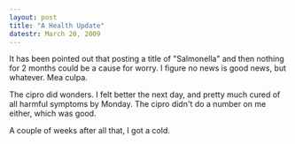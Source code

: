 ```yaml
---
layout: post
title: "A Health Update"
datestr: March 20, 2009
---
```


It has been pointed out that posting a title of "Salmonella" and then nothing for 2 months could be a cause for worry.  I figure no news is good news, but whatever.  Mea culpa.

The cipro did wonders.  I felt better the next day, and pretty much cured of all harmful symptoms by Monday.  The cipro didn't do a number on me either, which was good.

A couple of weeks after all that, I got a cold.

